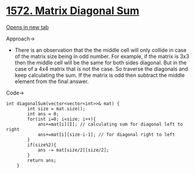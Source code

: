 # [1572. Matrix Diagonal Sum](https://leetcode.com/problems/matrix-diagonal-sum/)

<a href="https://leetcode.com/problems/matrix-diagonal-sum/" target="_blank">Opens in new tab</a>

Approach->
- There is an observation that the the middle cell will only collide in case of the matrix size being in odd number. For example, if the matrix is 3x3 then the middle cell will be the same for both sides diagonal. But in the case of a 4x4 matrix that is not the case. So traverse the diagonals and keep calculating the sum. If the matrix is odd then subtract the middle element from the final answer.

Code->
```
int diagonalSum(vector<vector<int>>& mat) {
        int size = mat.size();
        int ans = 0;
        for(int i=0; i<size; i++){
            ans+=mat[i][I]; // calculating sum for diagonal left to right
            ans+=mat[i][size-i-1]; // for diagonal right to left
        }
        if(size%2){
            ans -= mat[size/2][size/2];
        }
        return ans;
    }
```